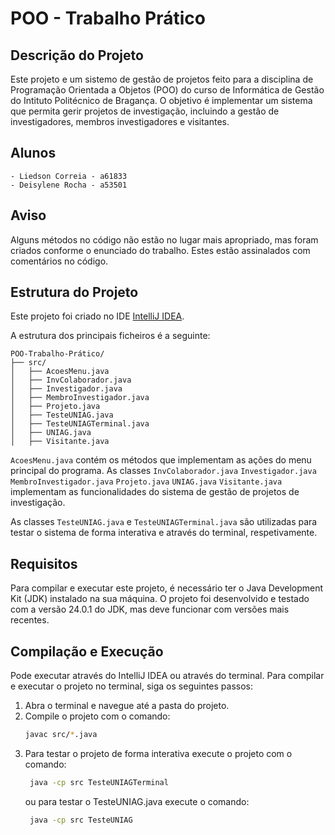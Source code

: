 # POO - Trabalho Prático
## Descrição do Projeto

Este projeto e um sistemo de gestão de projetos feito para a disciplina de Programação Orientada a Objetos (POO) do curso de Informática de Gestão do Intituto Politécnico de Bragança. O objetivo é implementar um sistema que permita gerir projetos de investigação, incluindo a gestão de investigadores, membros investigadores e visitantes.


## Alunos
    - Liedson Correia - a61833
    - Deisylene Rocha - a53501

## Aviso
Alguns métodos no código não estão no lugar mais apropriado, mas foram criados conforme o enunciado do trabalho.
Estes estão assinalados com comentários no código.

## Estrutura do Projeto

Este projeto foi criado no IDE [IntelliJ IDEA](https://www.jetbrains.com/idea/).

A estrutura dos principais ficheiros é a seguinte:
```
POO-Trabalho-Prático/
├── src/
│   ├── AcoesMenu.java
│   ├── InvColaborador.java
│   ├── Investigador.java
│   ├── MembroInvestigador.java
│   ├── Projeto.java
│   ├── TesteUNIAG.java
│   ├── TesteUNIAGTerminal.java
│   ├── UNIAG.java
│   ├── Visitante.java
 ```
`AcoesMenu.java` contém os métodos que implementam as ações do menu principal do programa. 
As classes
   `InvColaborador.java`
   `Investigador.java` 
   `MembroInvestigador.java` 
   `Projeto.java`
   `UNIAG.java`
`Visitante.java` 
implementam as funcionalidades do sistema de gestão de projetos de investigação.

As classes `TesteUNIAG.java` e `TesteUNIAGTerminal.java` são utilizadas para testar o sistema de forma interativa e através do terminal, respetivamente.

## Requisitos
Para compilar e executar este projeto, é necessário ter o Java Development Kit (JDK) instalado na sua máquina. O projeto foi desenvolvido e testado com a versão 24.0.1 do JDK, mas deve funcionar com versões mais recentes.

## Compilação e Execução
Pode executar através do IntelliJ IDEA ou através do terminal.
Para compilar e executar o projeto no terminal, siga os seguintes passos:
1. Abra o terminal e navegue até a pasta do projeto.
2. Compile o projeto com o comando:
   ```bash
   javac src/*.java
   ```
3. Para testar o projeto de forma interativa execute o projeto com o comando:
   ```bash
    java -cp src TesteUNIAGTerminal
    ```
   ou para testar o TesteUNIAG.java execute o comando:
   ```bash
    java -cp src TesteUNIAG
    ```
